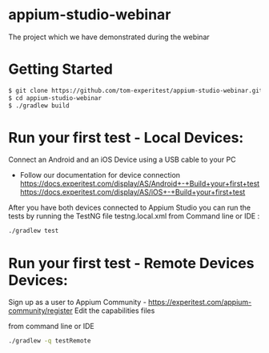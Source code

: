# appium-studio-webinar
The project which we have demonstrated during the webinar


# Getting Started
```sh
$ git clone https://github.com/tom-experitest/appium-studio-webinar.git
$ cd appium-studio-webinar
$ ./gradlew build
```

# Run your first test - Local Devices:
Connect an Android and an iOS Device using a USB cable to your PC
 - Follow our documentation for device connection 
https://docs.experitest.com/display/AS/Android+-+Build+your+first+test
https://docs.experitest.com/display/AS/iOS+-+Build+your+first+test

After you have both devices connected to Appium Studio you can run the tests by running the TestNG file testng.local.xml
from Command line or IDE : 
```sh
./gradlew test
```
# Run your first test - Remote Devices  Devices:
Sign up as a user to Appium Community - https://experitest.com/appium-community/register
Edit the capabilities files 

from command line or IDE

```sh
./gradlew -q testRemote
```

